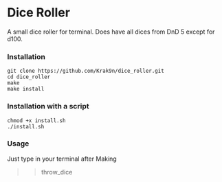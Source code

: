 # Dice Roller

A small dice roller for terminal. Does have all dices from DnD 5 except for d100.

### Installation
```
git clone https://github.com/Krak9n/dice_roller.git
cd dice_roller
make
make install
```

### Installation with a script
```
chmod +x install.sh
./install.sh
```

### Usage
Just type in your terminal after Making
>> throw_dice

